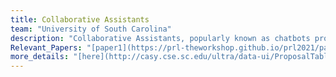 ```yaml
---
title: Collaborative Assistants
team: "University of South Carolina"
description: "Collaborative Assistants, popularly known as chatbots provide an easy interface for users to obtain answers for their queries. At AI4Society, we build collaborative assistants for various applications such as information retrieval, answer election based questions, help learn puzzle solving through a series of conversations, and obtain information regarding sensor data."  
Relevant_Papers: "[paper1](https://prl-theworkshop.github.io/prl2021/papers/PRL2021_paper_28.pdf), [paper2](https://icaps21.icaps-conference.org/demos/demos/381.pdf)"
more_details: "[here](http://casy.cse.sc.edu/ultra/data-ui/ProposalTable/data.html)"
---
```



